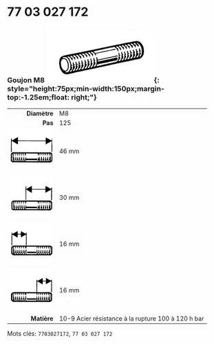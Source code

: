# 77 03 027 172

### Goujon M8 ![](../assets/images/parts/stud.png){: style="height:75px;min-width:150px;margin-top:-1.25em;float: right;"}

|   |   |
|---:|---|
**Diamètre** | M8
**Pas** | 125
![](../assets/images/stud_total.png) | 46 mm
![](../assets/images/stud_total_right.png) | 30 mm
![](../assets/images/stud_left.png) | 16 mm
![](../assets/images/stud_right.png) | 16 mm
**Matière** | 10-9 Acier résistance à la rupture 100 à 120 h bar

Mots clés: `7703027172`, `77 03 027 172`
